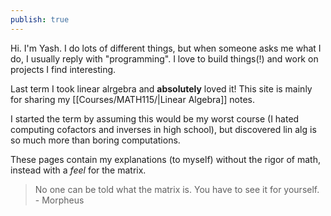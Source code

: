 ```yaml
---
publish: true
---
```


Hi. I'm Yash. I do lots of different things, but when someone asks me what I do, I usually reply with "programming". I love to build things(!) and work on projects I find interesting.


Last term I took linear alrgebra and **absolutely** loved it! This site is mainly for sharing my [[Courses/MATH115/|Linear Algebra]] notes.

I started the term by assuming this would be my worst course (I hated computing cofactors and inverses in high school), but discovered lin alg is so much more than boring computations.

These pages contain my explanations (to myself) without the rigor of math, instead with a _feel_ for the matrix.

> No one can be told what the matrix is. You have to see it for yourself. - Morpheus
